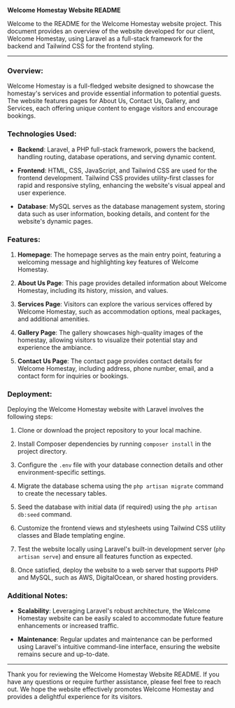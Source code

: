 **Welcome Homestay Website README**

Welcome to the README for the Welcome Homestay website project. This document provides an overview of the website developed for our client, Welcome Homestay, using Laravel as a full-stack framework for the backend and Tailwind CSS for the frontend styling.

---

### Overview:

Welcome Homestay is a full-fledged website designed to showcase the homestay's services and provide essential information to potential guests. The website features pages for About Us, Contact Us, Gallery, and Services, each offering unique content to engage visitors and encourage bookings.

### Technologies Used:

- **Backend**: Laravel, a PHP full-stack framework, powers the backend, handling routing, database operations, and serving dynamic content.

- **Frontend**: HTML, CSS, JavaScript, and Tailwind CSS are used for the frontend development. Tailwind CSS provides utility-first classes for rapid and responsive styling, enhancing the website's visual appeal and user experience.

- **Database**: MySQL serves as the database management system, storing data such as user information, booking details, and content for the website's dynamic pages.

### Features:

1. **Homepage**: The homepage serves as the main entry point, featuring a welcoming message and highlighting key features of Welcome Homestay.

2. **About Us Page**: This page provides detailed information about Welcome Homestay, including its history, mission, and values.

3. **Services Page**: Visitors can explore the various services offered by Welcome Homestay, such as accommodation options, meal packages, and additional amenities.

4. **Gallery Page**: The gallery showcases high-quality images of the homestay, allowing visitors to visualize their potential stay and experience the ambiance.

5. **Contact Us Page**: The contact page provides contact details for Welcome Homestay, including address, phone number, email, and a contact form for inquiries or bookings.

### Deployment:

Deploying the Welcome Homestay website with Laravel involves the following steps:

1. Clone or download the project repository to your local machine.

2. Install Composer dependencies by running `composer install` in the project directory.

3. Configure the `.env` file with your database connection details and other environment-specific settings.

4. Migrate the database schema using the `php artisan migrate` command to create the necessary tables.

5. Seed the database with initial data (if required) using the `php artisan db:seed` command.

6. Customize the frontend views and stylesheets using Tailwind CSS utility classes and Blade templating engine.

7. Test the website locally using Laravel's built-in development server (`php artisan serve`) and ensure all features function as expected.

8. Once satisfied, deploy the website to a web server that supports PHP and MySQL, such as AWS, DigitalOcean, or shared hosting providers.

### Additional Notes:

- **Scalability**: Leveraging Laravel's robust architecture, the Welcome Homestay website can be easily scaled to accommodate future feature enhancements or increased traffic.

- **Maintenance**: Regular updates and maintenance can be performed using Laravel's intuitive command-line interface, ensuring the website remains secure and up-to-date.

---

Thank you for reviewing the Welcome Homestay Website README. If you have any questions or require further assistance, please feel free to reach out. We hope the website effectively promotes Welcome Homestay and provides a delightful experience for its visitors.

